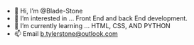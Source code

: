 - 👋 Hi, I’m @Blade-Stone
- 👀 I’m interested in ... Front End and back End development.
- 🌱 I’m currently learning ... HTML, CSS, AND PYTHON
- 📫 Email b.tylerstone@outlook.com

<!---
Blade-Stone/Blade-Stone is a ✨ special ✨ repository because its `README.md` (this file) appears on your GitHub profile.
You can click the Preview link to take a look at your changes.
--->
